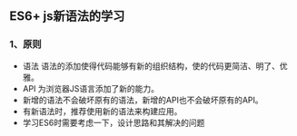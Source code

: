 ## ES6+  js新语法的学习

### 1、原则
* 语法  语法的添加使得代码能够有新的组织结构，使的代码更简洁、明了、优雅。
* API 为浏览器JS语言添加了新的能力。
* 新增的语法不会破坏原有的语法，新增的API也不会破坏原有的API。
* 有新语法时，推荐使用新的语法来构建应用。
* 学习ES6时需要考虑一下，设计思路和其解决的问题